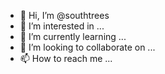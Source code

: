 - 👋 Hi, I’m @southtrees
- 👀 I’m interested in ...
- 🌱 I’m currently learning ...
- 💞️ I’m looking to collaborate on ...
- 📫 How to reach me ...

<!---
southtrees/southtrees is a ✨ special ✨ repository because its `README.md` (this file) appears on your GitHub profile.
You can click the Preview link to take a look at your changes.
--->
